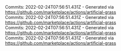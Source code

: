 Commits: 2022-02-24T07:56:51.431Z - Generated via https://github.com/marketplace/actions/artificial-grass
<br>
Commits: 2022-02-24T07:56:51.431Z - Generated via https://github.com/marketplace/actions/artificial-grass
<br>
Commits: 2022-02-24T07:56:51.431Z - Generated via https://github.com/marketplace/actions/artificial-grass
<br>
Commits: 2022-02-24T07:56:51.431Z - Generated via https://github.com/marketplace/actions/artificial-grass
<br>
